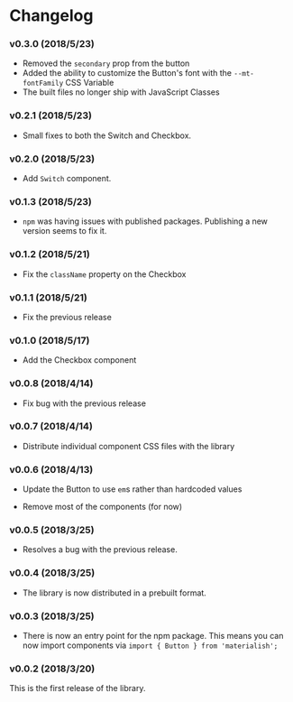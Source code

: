 # Changelog

### v0.3.0 (2018/5/23)

* Removed the `secondary` prop from the button
* Added the ability to customize the Button's font with the `--mt-fontFamily` CSS Variable
* The built files no longer ship with JavaScript Classes

### v0.2.1 (2018/5/23)

* Small fixes to both the Switch and Checkbox.

### v0.2.0 (2018/5/23)

* Add `Switch` component.

### v0.1.3 (2018/5/23)

* `npm` was having issues with published packages. Publishing a new version
  seems to fix it.

### v0.1.2 (2018/5/21)

* Fix the `className` property on the Checkbox

### v0.1.1 (2018/5/21)

* Fix the previous release

### v0.1.0 (2018/5/17)

* Add the Checkbox component

### v0.0.8 (2018/4/14)

* Fix bug with the previous release

### v0.0.7 (2018/4/14)

* Distribute individual component CSS files with the library

### v0.0.6 (2018/4/13)

* Update the Button to use `em`s rather than hardcoded values

* Remove most of the components (for now)

### v0.0.5 (2018/3/25)

* Resolves a bug with the previous release.

### v0.0.4 (2018/3/25)

* The library is now distributed in a prebuilt format.

### v0.0.3 (2018/3/25)

* There is now an entry point for the npm package. This means you can now
  import components via `import { Button } from 'materialish';`

### v0.0.2 (2018/3/20)

This is the first release of the library.
